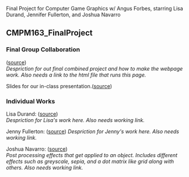 Final Project for Computer Game Graphics w/ Angus Forbes, starring Lisa Durand, Jennifer Fullerton, and Joshua Navarro

## CMPM163_FinalProject


### Final Group Collaboration

([source](https://www.google.com))</small>  
  _Despriction for out final combined project and how to make the webpage work. Also needs a link to the html file that runs this page._

Slides for our in-class presentation.([source](https://docs.google.com/presentation/d/17jqcwxLjDDPo3E5A8rVEcFwYzdvr0abvMZQhG1RgUuk/edit?usp=sharing))</small>  

### Individual Works
Lisa Durand:
([source](https://www.google.com))</small>  
  _Despriction for Lisa's work here. Also needs working link._

Jenny Fullerton:
([source](https://www.google.com))</small> 
  _Despriction for Jenny's work here. Also needs working link._

Joshua Navarro:
([source](https://www.google.com))</small>  
  _Post processing effects that get applied to an object. Includes different effects such as greyscale, sepia, and a dot matrix like grid along with others. Also needs working link._
